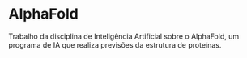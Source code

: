 # AlphaFold
 Trabalho da disciplina de Inteligência Artificial sobre o AlphaFold, um programa de IA que realiza previsões da estrutura de proteínas.
